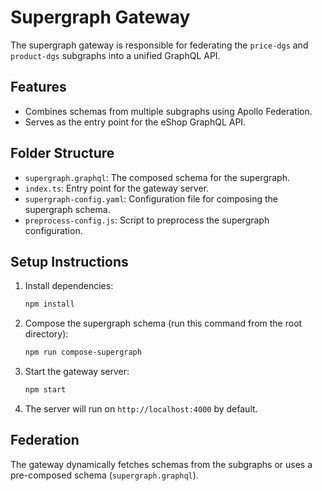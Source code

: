 # Supergraph Gateway

The supergraph gateway is responsible for federating the `price-dgs` and `product-dgs` subgraphs into a unified GraphQL API.

## Features
- Combines schemas from multiple subgraphs using Apollo Federation.
- Serves as the entry point for the eShop GraphQL API.

## Folder Structure
- `supergraph.graphql`: The composed schema for the supergraph.
- `index.ts`: Entry point for the gateway server.
- `supergraph-config.yaml`: Configuration file for composing the supergraph schema.
- `preprocess-config.js`: Script to preprocess the supergraph configuration.

## Setup Instructions
1. Install dependencies:
   ```bash
   npm install
   ```
2. Compose the supergraph schema (run this command from the root directory):
   ```bash
   npm run compose-supergraph
   ```
3. Start the gateway server:
   ```bash
   npm start
   ```
4. The server will run on `http://localhost:4000` by default.

## Federation
The gateway dynamically fetches schemas from the subgraphs or uses a pre-composed schema (`supergraph.graphql`).